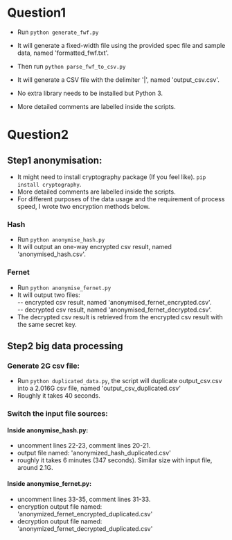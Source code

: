 # Question1
- Run
```python generate_fwf.py```
- It will generate a fixed-width file using the provided spec file and sample data, named 'formatted_fwf.txt'.

- Then run 
```python parse_fwf_to_csv.py```
- It will generate a CSV file with the delimiter '|', named 'output_csv.csv'.
- No extra library needs to be installed but Python 3.
- More detailed comments are labelled inside the scripts.


# Question2
## Step1 anonymisation:
- It might need to install cryptography package (If you feel like).
```pip install cryptography```.
- More detailed comments are labelled inside the scripts.
- For different purposes of the data usage and the requirement of process speed, I wrote two encryption methods below.

### Hash
- Run
```python anonymise_hash.py```
- It will output an one-way encrypted csv result, named 'anonymised_hash.csv'.

### Fernet
- Run 
```python anonymise_fernet.py```
- It will output two files:<br>
-- encrypted csv result, named 'anonymised_fernet_encrypted.csv'.<br>
-- decrypted csv result, named 'anonymised_fernet_decrypted.csv'.<br>
- The decrypted csv result is retrieved from the encrypted csv result with the same secret key.

## Step2 big data processing
### Generate 2G csv file:
- Run ```python duplicated_data.py```, the script will duplicate output_csv.csv into a 2.016G csv file, named 'output_csv_duplicated.csv'
- Roughly it takes 40 seconds.

### Switch the input file sources:
#### Inside anonymise_hash.py:
- uncomment lines 22-23, comment lines 20-21.
- output file named: 'anonymized_hash_duplicated.csv'
- roughly it takes 6 minutes  (347 seconds). Similar size with input file, around 2.1G.

#### Inside anonymise_fernet.py:
- uncomment lines 33-35, comment lines 31-33.
- encryption output file named: 'anonymized_fernet_encrypted_duplicated.csv'
- decryption output file named: 'anonymized_fernet_decrypted_duplicated.csv'


